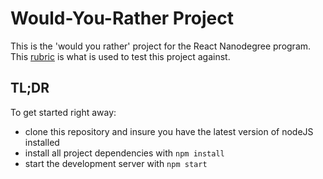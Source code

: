 # Would-You-Rather Project

This is the 'would you rather' project for the React Nanodegree program. This [rubric](https://review.udacity.com/#!/rubrics/1567/view) is what is used to test this project against.

## TL;DR

To get started right away:

* clone this repository and insure you have the latest version of nodeJS installed
* install all project dependencies with `npm install`
* start the development server with `npm start`